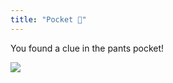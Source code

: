 ```yaml
---
title: "Pocket 👖"
---
```


You found a clue in the pants pocket!

![](https://img.shields.io/static/v1?label=CLUE:&message=MUIN&color=9fc&style=for-the-badge)

